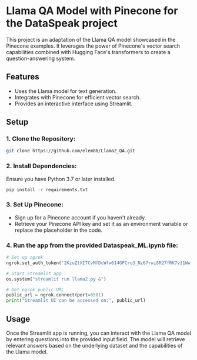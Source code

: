 # Llama QA Model with Pinecone for the DataSpeak project

This project is an adaptation of the Llama QA model showcased in the Pinecone examples. It leverages the power of Pinecone's vector search capabilities combined with Hugging Face's transformers to create a question-answering system.

## Features

- Uses the Llama model for text generation.
- Integrates with Pinecone for efficient vector search.
- Provides an interactive interface using Streamlit.

## Setup

### 1. Clone the Repository:

```bash
git clone https://github.com/elem86/Llama2_QA.git
```

### 2. Install Dependencies:
Ensure you have Python 3.7 or later installed.

```bash
pip install -r requirements.txt
```

### 3. Set Up Pinecone:

- Sign up for a Pinecone account if you haven't already.
- Retrieve your Pinecone API key and set it as an environment variable or replace the placeholder in the code.

### 4. Run the app from the provided Dataspeak_ML.ipynb file:

```python
# Set up ngrok
ngrok.set_auth_token('2KzuZtXITCvMfDcWfw614GPCro3_Nz67rwi8R27fRK7v31Ww')  # Replace 'YOUR_NGROK_TOKEN' with your token

# Start Streamlit app
os.system("streamlit run llama2.py &")

# Get ngrok public URL
public_url = ngrok.connect(port=8501)
print("Streamlit UI can be accessed on:", public_url)
```


## Usage
Once the Streamlit app is running, you can interact with the Llama QA model by entering questions into the provided input field. The model will retrieve relevant answers based on the underlying dataset and the capabilities of the Llama model.
